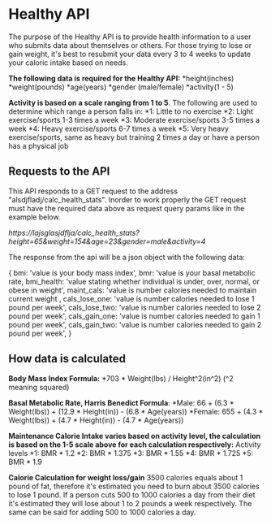 # Healthy API

The purpose of the Healthy API is to provide health information to a user who submits data about themselves or others. For those trying to lose or gain weight, it's best to resubmit your data every 3 to 4 weeks to update your caloric intake based on needs. 

**The following data is required for the Healthy API:** 
    *height(inches)
    *weight(pounds)
    *age(years)
    *gender (male/female)
    *activity(1 - 5)

**Activity is based on a scale ranging from 1 to 5**. The following are used to determine which range a person falls in: 
    *1: Little to no exercise
    *2: Light exercise/sports 1-3 times a week
    *3: Moderate exercise/sports 3-5 times a week
    *4: Heavy exercise/sports 6-7 times a week
    *5: Very heavy exercise/sports, same as heavy but training 2 times a day or have a  person has a physical job


## Requests to the API

This API responds to a GET request to the address "alsdjfladj/calc_health_stats". Inorder to work properly the GET request must have the required data above as request query params like in the example below. 

*https://lajsglasjdflja/calc_health_stats?height=65&weight=154&age=23&gender=male&activity=4*


The response from the api will be a json object with the following data: 

{
    bmi: 'value is your body mass index', 
    bmr: 'value is your basal metabolic rate,
    bmi_health: 'value stating whether individual is under, over, normal, or obese in weight', 
    maint_cals: 'value is number calories needed to maintain current weight , 
    cals_lose_one: 'value is number calories needed to lose 1 pound per week', 
    cals_lose_two: 'value is number calories needed to lose 2 pound per week', 
    cals_gain_one: 'value is number calories needed to gain 1 pound per week', 
    cals_gain_two: 'value is number calories needed to gain 2 pound per week', 
}

## How data is calculated 

**Body Mass Index Formula:** 
    *703 * Weight(lbs) / Height^2(in^2)  (^2 meaning squared)

**Basal Metabolic Rate, Harris Benedict Formula**:
    *Male: 66 + (6.3 * Weight(lbs)) + (12.9 * Height(in)) - (6.8 * Age(years))
    *Female: 655 + (4.3 * Weight(lbs)) + (4.7 * Height(in)) - (4.7 * Age(years))

**Maintenance Calorie Intake varies based on activity level, the calculation is based on the 1-5 scale above for each calculation respectively:**
    Activity levels
    *1: BMR * 1.2
    *2: BMR * 1.375
    *3: BMR * 1.55
    *4: BMR * 1.725
    *5: BMR * 1.9

**Calorie Calculation for weight loss/gain**
    3500 calories equals about 1 pound of fat, therefore it's estimated you need to burn about 3500 calories to lose 1 pound. If a person cuts 500 to 1000 calories a day from their diet it's estimated they will lose about 1 to 2 pounds a week respectively. The same can be said for adding 500 to 1000 calories a day. 


